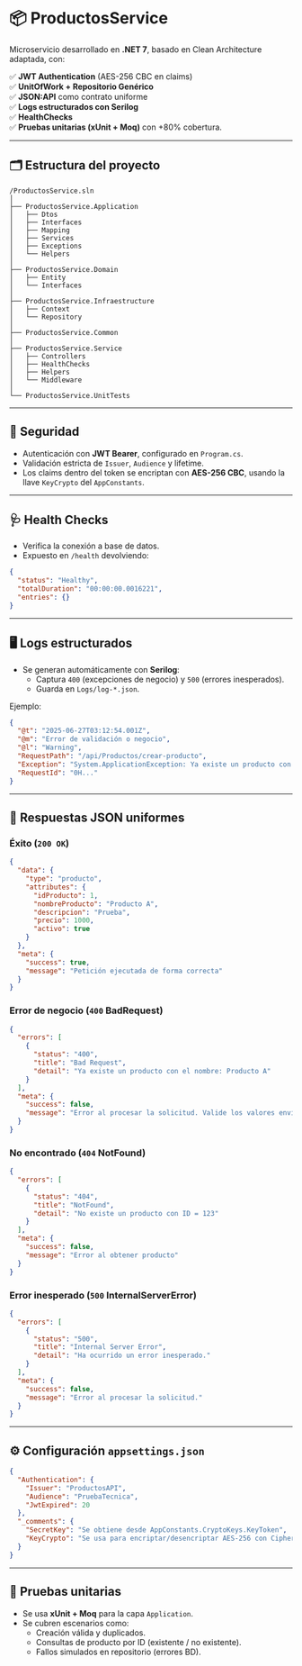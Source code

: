 
# 📦 ProductosService

Microservicio desarrollado en **.NET 7**, basado en Clean Architecture adaptada, con:

✅ **JWT Authentication** (AES-256 CBC en claims)  
✅ **UnitOfWork + Repositorio Genérico**  
✅ **JSON:API** como contrato uniforme  
✅ **Logs estructurados con Serilog**  
✅ **HealthChecks**  
✅ **Pruebas unitarias (xUnit + Moq)** con +80% cobertura.

---

## 🗂 Estructura del proyecto

```
/ProductosService.sln
│
├── ProductosService.Application
│   ├── Dtos
│   ├── Interfaces
│   ├── Mapping
│   ├── Services
│   ├── Exceptions
│   └── Helpers
│
├── ProductosService.Domain
│   ├── Entity
│   └── Interfaces
│
├── ProductosService.Infraestructure
│   ├── Context
│   └── Repository
│
├── ProductosService.Common
│
├── ProductosService.Service
│   ├── Controllers
│   ├── HealthChecks
│   ├── Helpers
│   └── Middleware
│
└── ProductosService.UnitTests
```

---

## 🔐 Seguridad

- Autenticación con **JWT Bearer**, configurado en `Program.cs`.
- Validación estricta de `Issuer`, `Audience` y lifetime.
- Los claims dentro del token se encriptan con **AES-256 CBC**, usando la llave `KeyCrypto` del `AppConstants`.

---

## 🩺 Health Checks

- Verifica la conexión a base de datos.
- Expuesto en `/health` devolviendo:

```json
{
  "status": "Healthy",
  "totalDuration": "00:00:00.0016221",
  "entries": {}
}
```

---

## 🖥️ Logs estructurados

- Se generan automáticamente con **Serilog**:
  - Captura `400` (excepciones de negocio) y `500` (errores inesperados).
  - Guarda en `Logs/log-*.json`.

Ejemplo:

```json
{
  "@t": "2025-06-27T03:12:54.001Z",
  "@m": "Error de validación o negocio",
  "@l": "Warning",
  "RequestPath": "/api/Productos/crear-producto",
  "Exception": "System.ApplicationException: Ya existe un producto con el nombre: ...",
  "RequestId": "0H..."
}
```

---

## 📝 Respuestas JSON uniformes

### Éxito (`200 OK`)

```json
{
  "data": {
    "type": "producto",
    "attributes": {
      "idProducto": 1,
      "nombreProducto": "Producto A",
      "descripcion": "Prueba",
      "precio": 1000,
      "activo": true
    }
  },
  "meta": {
    "success": true,
    "message": "Petición ejecutada de forma correcta"
  }
}
```

### Error de negocio (`400` BadRequest)

```json
{
  "errors": [
    {
      "status": "400",
      "title": "Bad Request",
      "detail": "Ya existe un producto con el nombre: Producto A"
    }
  ],
  "meta": {
    "success": false,
    "message": "Error al procesar la solicitud. Valide los valores enviados."
  }
}
```

### No encontrado (`404` NotFound)

```json
{
  "errors": [
    {
      "status": "404",
      "title": "NotFound",
      "detail": "No existe un producto con ID = 123"
    }
  ],
  "meta": {
    "success": false,
    "message": "Error al obtener producto"
  }
}
```

### Error inesperado (`500` InternalServerError)

```json
{
  "errors": [
    {
      "status": "500",
      "title": "Internal Server Error",
      "detail": "Ha ocurrido un error inesperado."
    }
  ],
  "meta": {
    "success": false,
    "message": "Error al procesar la solicitud."
  }
}
```

---

## ⚙️ Configuración `appsettings.json`

```json
{
  "Authentication": {
    "Issuer": "ProductosAPI",
    "Audience": "PruebaTecnica",
    "JwtExpired": 20
  },
  "_comments": {
    "SecretKey": "Se obtiene desde AppConstants.CryptoKeys.KeyToken",
    "KeyCrypto": "Se usa para encriptar/desencriptar AES-256 con CipherMode.CBC"
  }
}
```

---

## 🧪 Pruebas unitarias

- Se usa **xUnit + Moq** para la capa `Application`.
- Se cubren escenarios como:
  - Creación válida y duplicados.
  - Consultas de producto por ID (existente / no existente).
  - Fallos simulados en repositorio (errores BD).
